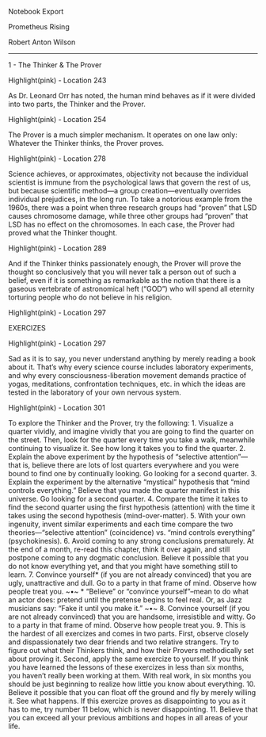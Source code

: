 Notebook Export

Prometheus Rising

Robert Anton Wilson

---

1 - The Thinker & The Prover

Highlight(pink) - Location 243

As Dr. Leonard Orr has noted, the human mind behaves as if it were divided into two parts, the Thinker and the Prover.

Highlight(pink) - Location 254

The Prover is a much simpler mechanism. It operates on one law only: Whatever the Thinker thinks, the Prover proves.

Highlight(pink) - Location 278

Science achieves, or approximates, objectivity not because the individual scientist is immune from the psychological laws that govern the rest of us, but because scientific method—a group creation—eventually overrides individual prejudices, in the long run. To take a notorious example from the 1960s, there was a point when three research groups had “proven” that LSD causes chromosome damage, while three other groups had “proven” that LSD has no effect on the chromosomes. In each case, the Prover had proved what the Thinker thought.

Highlight(pink) - Location 289

And if the Thinker thinks passionately enough, the Prover will prove the thought so conclusively that you will never talk a person out of such a belief, even if it is something as remarkable as the notion that there is a gaseous vertebrate of astronomical heft (“GOD”) who will spend all eternity torturing people who do not believe in his religion.

Highlight(pink) - Location 297

EXERCIZES

Highlight(pink) - Location 297

Sad as it is to say, you never understand anything by merely reading a book about it. That’s why every science course includes laboratory experiments, and why every consciousness-liberation movement demands practice of yogas, meditations, confrontation techniques, etc. in which the ideas are tested in the laboratory of your own nervous system.

Highlight(pink) - Location 301

To explore the Thinker and the Prover, try the following: 1. Visualize a quarter vividly, and imagine vividly that you are going to find the quarter on the street. Then, look for the quarter every time you take a walk, meanwhile continuing to visualize it. See how long it takes you to find the quarter. 2. Explain the above experiment by the hypothesis of “selective attention”—that is, believe there are lots of lost quarters everywhere and you were bound to find one by continually looking. Go looking for a second quarter. 3. Explain the experiment by the alternative “mystical” hypothesis that “mind controls everything.” Believe that you made the quarter manifest in this universe. Go looking for a second quarter. 4. Compare the time it takes to find the second quarter using the first hypothesis (attention) with the time it takes using the second hypothesis (mind-over-matter). 5. With your own ingenuity, invent similar experiments and each time compare the two theories—“selective attention” (coincidence) vs. “mind controls everything” (psychokinesis). 6. Avoid coming to any strong conclusions prematurely. At the end of a month, re-read this chapter, think it over again, and still postpone coming to any dogmatic conclusion. Believe it possible that you do not know everything yet, and that you might have something still to learn. 7. Convince yourself* (if you are not already convinced) that you are ugly, unattractive and dull. Go to a party in that frame of mind. Observe how people treat you. ~•~ * “Believe” or “convince yourself”–mean to do what an actor does: pretend until the pretense begins to feel real. Or, as Jazz musicians say: “Fake it until you make it.” ~•~ 8. Convince yourself (if you are not already convinced) that you are handsome, irresistible and witty. Go to a party in that frame of mind. Observe how people treat you. 9. This is the hardest of all exercizes and comes in two parts. First, observe closely and dispassionately two dear friends and two relative strangers. Try to figure out what their Thinkers think, and how their Provers methodically set about proving it. Second, apply the same exercize to yourself. If you think you have learned the lessons of these exercizes in less than six months, you haven’t really been working at them. With real work, in six months you should be just beginning to realize how little you know about everything. 10. Believe it possible that you can float off the ground and fly by merely willing it. See what happens. If this exercize proves as disappointing to you as it has to me, try number 11 below, which is never disappointing. 11. Believe that you can exceed all your previous ambitions and hopes in all areas of your life.